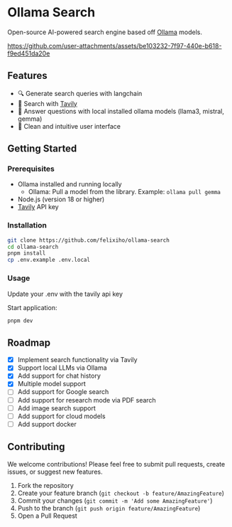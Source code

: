 # Ollama Search

Open-source AI-powered search engine based off [Ollama](https://ollama.ai/) models.

https://github.com/user-attachments/assets/be103232-7f97-440e-b618-f9ed451da20e


## Features

- 🔍 Generate search queries with langchain
- 💾 Search with [Tavily](https://tavily.com/)
- 🚀 Answer questions with local installed ollama models (llama3, mistral, gemma)
- 🎨 Clean and intuitive user interface

## Getting Started

### Prerequisites

- Ollama installed and running locally
  - Ollama: Pull a model from the library. Example: `ollama pull gemma`
- Node.js (version 18 or higher)
- [Tavily](https://tavily.com/) API key

### Installation

```bash
git clone https://github.com/felixiho/ollama-search
cd ollama-search
pnpm install
cp .env.example .env.local
```

### Usage

Update your .env with the tavily api key

Start application:

```bash
pnpm dev
```

## Roadmap

- [x] Implement search functionality via Tavily
- [x] Support local LLMs via Ollama
- [x] Add support for chat history
- [x] Multiple model support
- [ ] Add support for Google search
- [ ] Add support for research mode via PDF search
- [ ] Add image search support
- [ ] Add support for cloud models
- [ ] Add support docker

## Contributing

We welcome contributions! Please feel free to submit pull requests, create issues, or suggest new features.

1. Fork the repository
2. Create your feature branch (`git checkout -b feature/AmazingFeature`)
3. Commit your changes (`git commit -m 'Add some AmazingFeature'`)
4. Push to the branch (`git push origin feature/AmazingFeature`)
5. Open a Pull Request
